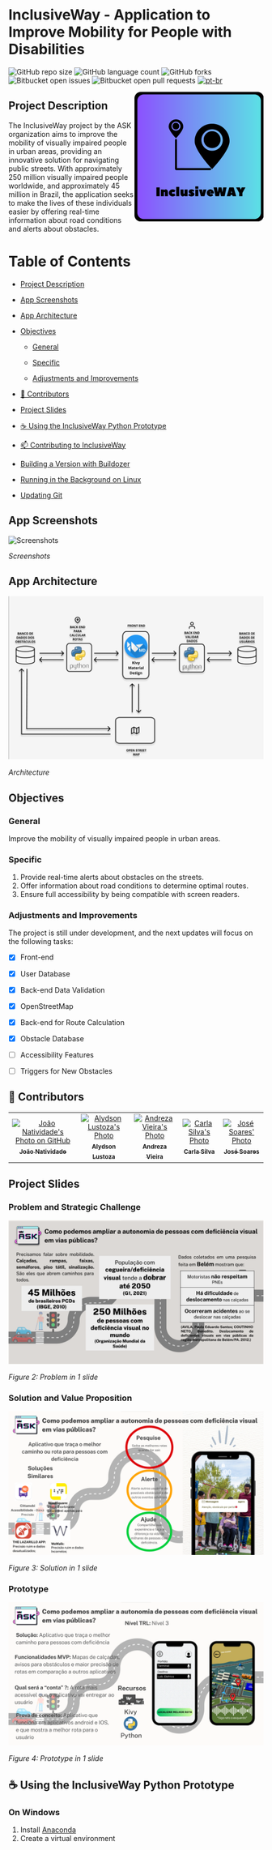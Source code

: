 # InclusiveWay - Application to Improve Mobility for People with Disabilities

![GitHub repo size](https://img.shields.io/github/repo-size/joaosnet/ask?style=for-the-badge)
![GitHub language count](https://img.shields.io/github/languages/count/joaosnet/ask?style=for-the-badge)
![GitHub forks](https://img.shields.io/github/forks/joaosnet/ask?style=for-the-badge)
![Bitbucket open issues](https://img.shields.io/bitbucket/issues/joaosnet/ask?style=for-the-badge)
![Bitbucket open pull requests](https://img.shields.io/bitbucket/pr-raw/joaosnet/ask?style=for-the-badge)
[![pt-br](https://img.shields.io/badge/lang-pt--br-green.svg)](https://github.com/joaosnet/ask/blob/master/README.pt-br.md)

<img align="right" height="256" src="https://github.com/joaosnet/ask/blob/main/images/1_APP.png"/>

## Project Description

The InclusiveWay project by the ASK organization aims to improve the mobility of visually impaired people in urban areas, providing an innovative solution for navigating public streets. With approximately 250 million visually impaired people worldwide, and approximately 45 million in Brazil, the application seeks to make the lives of these individuals easier by offering real-time information about road conditions and alerts about obstacles.

# Table of Contents

* [Project Description](#project-description)

* [App Screenshots](#app-screenshots)

* [App Architecture](#app-architecture)

* [Objectives](#objectives)

    * [General](#general)

    * [Specific](#specific)

    * [Adjustments and Improvements](#adjustments-and-improvements)

* [🤝 Contributors](#-contributors)

* [Project Slides](#project-slides)

* [☕ Using the InclusiveWay Python Prototype](#-using-the-inclusiveway-python-prototype)

* [📫 Contributing to InclusiveWay](#-contributing-to-inclusiveway)

* [Building a Version with Buildozer](#building-a-version-with-buildozer)

* [Running in the Background on Linux](#running-in-the-background-on-linux)

* [Updating Git](#updating-git)


## App Screenshots
![Screenshots](/images/Telas.gif)

_Screenshots_

## App Architecture
![Architecture](/images/arquitetura.png)

_Architecture_

## Objectives

### General

Improve the mobility of visually impaired people in urban areas.

### Specific

1. Provide real-time alerts about obstacles on the streets.
2. Offer information about road conditions to determine optimal routes.
3. Ensure full accessibility by being compatible with screen readers.

### Adjustments and Improvements

The project is still under development, and the next updates will focus on the following tasks:

- [x] Front-end
- [x] User Database
- [x] Back-end Data Validation
- [x] OpenStreetMap
- [x] Back-end for Route Calculation
- [x] Obstacle Database
- [ ] Accessibility Features
- [ ] Triggers for New Obstacles


## 🤝 Contributors

<table>
    <tr>
        <td align="center">
            <a href="https://www.instagram.com/jaonativi/" title="Project Manager Backend Developer">
                <img src="https://avatars.githubusercontent.com/u/87316339?v=4" width="100px;" alt="João Natividade's Photo on GitHub"/><br>
                <sub>
                    <b>João Natividade</b>
                </sub>
            </a>
        </td>
        <td align="center">
            <a href="https://www.instagram.com/aly_lustoza/" title="QA Tester Market Analyst">
                <img src="https://instagram.fbel1-1.fna.fbcdn.net/v/t51.2885-19/274501676_537691970910933_7250418063848294931_n.jpg?stp=dst-jpg_s150x150&_nc_ht=instagram.fbel1-1.fna.fbcdn.net&_nc_cat=109&_nc_ohc=ACApVBikdNoAX_Nd-z2&edm=ACWDqb8BAAAA&ccb=7-5&oh=00_AfDqicJsk8zjq8bXqvL38hbjF8K83bzzIqWNVcpTFrIBoQ&oe=65605C0E&_nc_sid=ee9879" width="100px;" alt="Alydson Lustoza's Photo"/><br>
                <sub>
                    <b>Alydson Lustoza</b>
                </sub>
            </a>
        </td>
        <td align="center">
            <a href="https://www.instagram.com/dreza.vieira/" title="UI/UX Designer">
                <img src="https://instagram.fbel1-1.fna.fbcdn.net/v/t51.2885-19/373413865_685167606813132_7130571256974862269_n.jpg?stp=dst-jpg_s150x150&_nc_ht=instagram.fbel1-1.fna.fbcdn.net&_nc_cat=100&_nc_ohc=-NtTXh9fTrgAX8a1o9w&edm=ACWDqb8BAAAA&ccb=7-5&oh=00_AfCzhnv2Jx2ioCOx0yPV2K_08KW-JKR9opNrskSIHDIyIg&oe=6560334B&_nc_sid=ee9879" width="100px;" alt="Andreza Vieira's Photo"/><br>
                <sub>
                    <b>Andreza Vieira</b>
                </sub>
            </a>
        </td>
                <td align="center">
            <a href="https://www.instagram.com/c.j_silva/" title="UX Designer Backend Developer">
                <img src="https://instagram.fbel1-1.fna.fbcdn.net/v/t51.2885-19/361771304_833908247939807_9019221283482484802_n.jpg?stp=dst-jpg_s150x150&_nc_ht=instagram.fbel1-1.fna.fbcdn.net&_nc_cat=111&_nc_ohc=3QzOmdN5IJgAX-3DH59&edm=ACWDqb8BAAAA&ccb=7-5&oh=00_AfCdANs4lzWpoaEoAihOl_H-kYdiIQ3QYA4oGHJwyK29bg&oe=655F5B32&_nc_sid=ee9879" width="100px;" alt="Carla Silva's Photo"/><br>
                <sub>
                    <b>Carla Silva</b>
                </sub>
            </a>
        </td>
        <td align="center">
            <a href="https://www.instagram.com/tms.jpeg/" title="UI Designer Marketing Specialist">
                <img src="https://instagram.fbel1-1.fna.fbcdn.net/v/t51.2885-19/300225876_600418448208671_8750170704882872093_n.jpg?stp=dst-jpg_s150x150&_nc_ht=instagram.fbel1-1.fna.fbcdn.net&_nc_cat=111&_nc_ohc=vPMqdVMSlsQAX8ZyRc5&edm=ACWDqb8BAAAA&ccb=7-5&oh=00_AfBX2xpFXKaSbRKpKrM-pOCOjcBunH4pezgOZXbeX5XhGw&oe=656099CB&_nc_sid=ee9879" width="100px;" alt="José Soares' Photo"/><br>
                <sub>
                    <b>José Soares</b>
                </sub>
            </a>
        </td>
    </tr>
</table>


## Project Slides

### Problem and Strategic Challenge

![Problem](/images/problema.png)

_Figure 2: Problem in 1 slide_

### Solution and Value Proposition

![Solution](/images/solucao.png)

_Figure 3: Solution in 1 slide_

### Prototype

![Prototype](/images/prototipo.png)

_Figure 4: Prototype in 1 slide_

## ☕ Using the InclusiveWay Python Prototype

### On Windows
1. Install [Anaconda](https://docs.anaconda.com/free/anaconda/install/windows.html)
2. Create a virtual environment
